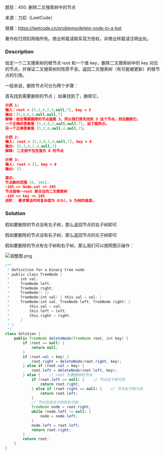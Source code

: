 题目：450. 删除二叉搜索树中的节点

来源：力扣（LeetCode） 

链接：https://leetcode.cn/problems/delete-node-in-a-bst

著作权归领扣网络所有。商业转载请联系官方授权，非商业转载请注明出处。

### Description

给定一个二叉搜索树的根节点 root 和一个值 key，删除二叉搜索树中的 key 对应的节点，并保证二叉搜索树的性质不变。返回二叉搜索树（有可能被更新）的根节点的引用。

一般来说，删除节点可分为两个步骤：

首先找到需要删除的节点；
如果找到了，删除它。

```json
示例 1:
输入：root = [5,3,6,2,4,null,7], key = 3
输出：[5,4,6,2,null,null,7]
解释：给定需要删除的节点值是 3，所以我们首先找到 3 这个节点，然后删除它。
一个正确的答案是 [5,4,6,2,null,null,7], 如下图所示。
另一个正确答案是 [5,2,6,null,4,null,7]。

示例 2:
输入: root = [5,3,6,2,4,null,7], key = 0
输出: [5,3,6,2,4,null,7]
解释: 二叉树不包含值为 0 的节点

示例 3:
输入: root = [], key = 0
输出: []

提示:
节点数的范围 [0, 104].
-105 <= Node.val <= 105
节点值唯一root 是合法的二叉搜索树
-105 <= key <= 105
进阶： 要求算法时间复杂度为 O(h)，h 为树的高度。
```

### Solution

假如要删除的节点没有左子树，那么返回节点的右子树即可

假如要删除的节点没有右子树，那么返回节点的左子树即可

假如要删除的节点有左子树和右子树，那么我们可以按照图示操作：

![调整图.png](G:\GithubMy\my\leetcode\img\ce9864e7052d98fbe006fbd350ceaf691fee1ed85a6ad9cc9f21e1e5295b0f0d-调整图.png)

```java
/**
 * Definition for a binary tree node.
 * public class TreeNode {
 *     int val;
 *     TreeNode left;
 *     TreeNode right;
 *     TreeNode() {}
 *     TreeNode(int val) { this.val = val; }
 *     TreeNode(int val, TreeNode left, TreeNode right) {
 *         this.val = val;
 *         this.left = left;
 *         this.right = right;
 *     }
 * }
 */
class Solution {
    public TreeNode deleteNode(TreeNode root, int key) {
        if (root == null) {
            return null;
        }
        if (root.val < key) {
            root.right = deleteNode(root.right, key);
        } else if (root.val > key) {
            root.left = deleteNode(root.left, key);
        } else {    // root 为要删除的节点
            if (root.left == null) {	// 节点左子树为空
                return root.right;
            } else if (root.right == null) {	// 节点右子树为空
                return root.left;
            }
            // 节点包含左子树和右子树
            TreeNode node = root.right;
            while (node.left != null) {
                node = node.left;
            }
            node.left = root.left;
            return root.right;
        }
        return root;
    }
}
```

